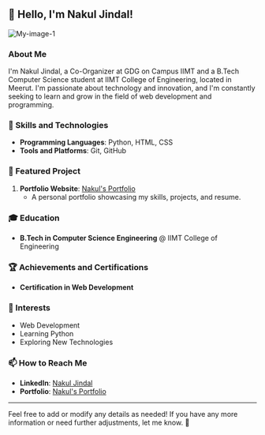 ## 👋 Hello, I'm Nakul Jindal!
![My-image-1](https://github.com/user-attachments/assets/f8e4193f-7d49-4441-8fb5-261280e8db1c)


### About Me
I'm Nakul Jindal, a Co-Organizer at GDG on Campus IIMT and a B.Tech Computer Science student at IIMT College of Engineering, located in Meerut. I'm passionate about technology and innovation, and I'm constantly seeking to learn and grow in the field of web development and programming.

### 🚀 Skills and Technologies
- **Programming Languages**: Python, HTML, CSS
- **Tools and Platforms**: Git, GitHub

### 🌟 Featured Project
1. **Portfolio Website**: [Nakul's Portfolio](https://nakuljindal.me)
   - A personal portfolio showcasing my skills, projects, and resume.

### 🎓 Education
- **B.Tech in Computer Science Engineering** @ IIMT College of Engineering

### 🏆 Achievements and Certifications
- **Certification in Web Development**

### 🌱 Interests
- Web Development
- Learning Python
- Exploring New Technologies

### 📫 How to Reach Me
- **LinkedIn**: [Nakul Jindal](https://www.linkedin.com/in/Nakul-jindal)
- **Portfolio**: [Nakul's Portfolio](https://nakuljindal.me)

---

Feel free to add or modify any details as needed! If you have any more information or need further adjustments, let me know. 🚀
